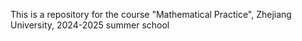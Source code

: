 This is a repository for the course "Mathematical Practice", Zhejiang University, 2024-2025 summer school